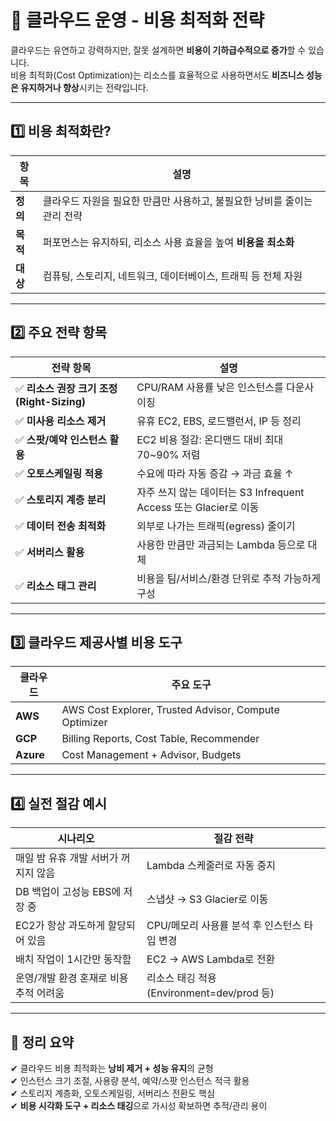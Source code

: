 # 🧭 클라우드 운영 - 비용 최적화 전략

클라우드는 유연하고 강력하지만, 잘못 설계하면 **비용이 기하급수적으로 증가**할 수 있습니다.  
비용 최적화(Cost Optimization)는 리소스를 효율적으로 사용하면서도 **비즈니스 성능은 유지하거나 향상**시키는 전략입니다.

---

## 1️⃣ 비용 최적화란?

| 항목     | 설명 |
|----------|------|
| **정의** | 클라우드 자원을 필요한 만큼만 사용하고, 불필요한 낭비를 줄이는 관리 전략 |
| **목적** | 퍼포먼스는 유지하되, 리소스 사용 효율을 높여 **비용을 최소화** |
| **대상** | 컴퓨팅, 스토리지, 네트워크, 데이터베이스, 트래픽 등 전체 자원 |

---

## 2️⃣ 주요 전략 항목

| 전략 항목              | 설명 |
|------------------------|------|
| ✅ **리소스 권장 크기 조정(Right-Sizing)** | CPU/RAM 사용률 낮은 인스턴스를 다운사이징 |
| ✅ **미사용 리소스 제거**           | 유휴 EC2, EBS, 로드밸런서, IP 등 정리 |
| ✅ **스팟/예약 인스턴스 활용**      | EC2 비용 절감: 온디맨드 대비 최대 70~90% 저렴 |
| ✅ **오토스케일링 적용**           | 수요에 따라 자동 증감 → 과금 효율 ↑ |
| ✅ **스토리지 계층 분리**          | 자주 쓰지 않는 데이터는 S3 Infrequent Access 또는 Glacier로 이동 |
| ✅ **데이터 전송 최적화**          | 외부로 나가는 트래픽(egress) 줄이기 |
| ✅ **서버리스 활용**              | 사용한 만큼만 과금되는 Lambda 등으로 대체 |
| ✅ **리소스 태그 관리**           | 비용을 팀/서비스/환경 단위로 추적 가능하게 구성 |

---

## 3️⃣ 클라우드 제공사별 비용 도구

| 클라우드 | 주요 도구 |
|----------|-----------|
| **AWS**  | AWS Cost Explorer, Trusted Advisor, Compute Optimizer |
| **GCP**  | Billing Reports, Cost Table, Recommender |
| **Azure**| Cost Management + Advisor, Budgets |

---

## 4️⃣ 실전 절감 예시

| 시나리오                            | 절감 전략 |
|-------------------------------------|-----------|
| 매일 밤 유휴 개발 서버가 꺼지지 않음      | Lambda 스케줄러로 자동 중지 |
| DB 백업이 고성능 EBS에 저장 중          | 스냅샷 → S3 Glacier로 이동 |
| EC2가 항상 과도하게 할당되어 있음        | CPU/메모리 사용률 분석 후 인스턴스 타입 변경 |
| 배치 작업이 1시간만 동작함             | EC2 → AWS Lambda로 전환 |
| 운영/개발 환경 혼재로 비용 추적 어려움    | 리소스 태깅 적용 (Environment=dev/prod 등) |

---

## 🎯 정리 요약

✔ 클라우드 비용 최적화는 **낭비 제거 + 성능 유지**의 균형  
✔ 인스턴스 크기 조절, 사용량 분석, 예약/스팟 인스턴스 적극 활용  
✔ 스토리지 계층화, 오토스케일링, 서버리스 전환도 핵심  
✔ **비용 시각화 도구 + 리소스 태깅**으로 가시성 확보하면 추적/관리 용이

